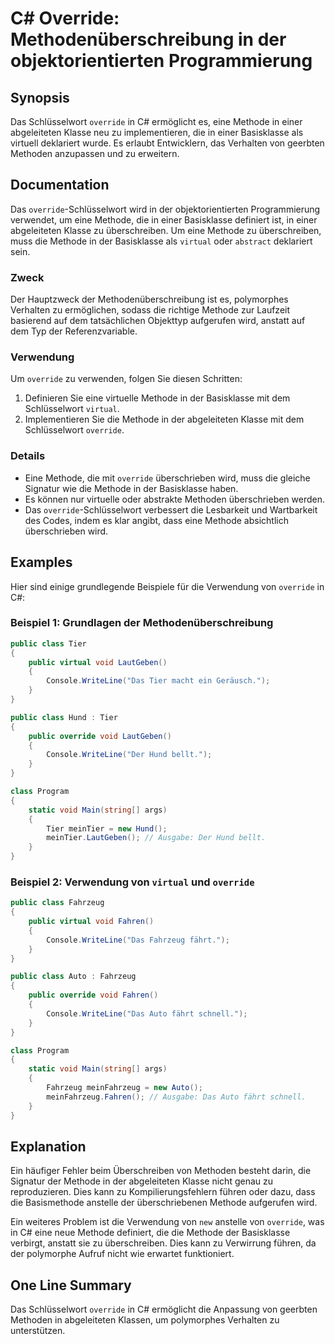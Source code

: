 <!--
Meta Description: # C# Override: Methodenüberschreibung in der objektorientierten Programmierung ## Synopsis Das Schlüsselwort `override` in C# ermöglicht es, eine Meth...
Meta Keywords: der, die, methode, override, das
-->

# C# Override: Methodenüberschreibung in der objektorientierten Programmierung

## Synopsis
Das Schlüsselwort `override` in C# ermöglicht es, eine Methode in einer abgeleiteten Klasse neu zu implementieren, die in einer Basisklasse als virtuell deklariert wurde. Es erlaubt Entwicklern, das Verhalten von geerbten Methoden anzupassen und zu erweitern.

## Documentation
Das `override`-Schlüsselwort wird in der objektorientierten Programmierung verwendet, um eine Methode, die in einer Basisklasse definiert ist, in einer abgeleiteten Klasse zu überschreiben. Um eine Methode zu überschreiben, muss die Methode in der Basisklasse als `virtual` oder `abstract` deklariert sein. 

### Zweck
Der Hauptzweck der Methodenüberschreibung ist es, polymorphes Verhalten zu ermöglichen, sodass die richtige Methode zur Laufzeit basierend auf dem tatsächlichen Objekttyp aufgerufen wird, anstatt auf dem Typ der Referenzvariable.

### Verwendung
Um `override` zu verwenden, folgen Sie diesen Schritten:
1. Definieren Sie eine virtuelle Methode in der Basisklasse mit dem Schlüsselwort `virtual`.
2. Implementieren Sie die Methode in der abgeleiteten Klasse mit dem Schlüsselwort `override`.

### Details
- Eine Methode, die mit `override` überschrieben wird, muss die gleiche Signatur wie die Methode in der Basisklasse haben.
- Es können nur virtuelle oder abstrakte Methoden überschrieben werden.
- Das `override`-Schlüsselwort verbessert die Lesbarkeit und Wartbarkeit des Codes, indem es klar angibt, dass eine Methode absichtlich überschrieben wird.

## Examples
Hier sind einige grundlegende Beispiele für die Verwendung von `override` in C#:

### Beispiel 1: Grundlagen der Methodenüberschreibung
```csharp
public class Tier
{
    public virtual void LautGeben()
    {
        Console.WriteLine("Das Tier macht ein Geräusch.");
    }
}

public class Hund : Tier
{
    public override void LautGeben()
    {
        Console.WriteLine("Der Hund bellt.");
    }
}

class Program
{
    static void Main(string[] args)
    {
        Tier meinTier = new Hund();
        meinTier.LautGeben(); // Ausgabe: Der Hund bellt.
    }
}
```

### Beispiel 2: Verwendung von `virtual` und `override`
```csharp
public class Fahrzeug
{
    public virtual void Fahren()
    {
        Console.WriteLine("Das Fahrzeug fährt.");
    }
}

public class Auto : Fahrzeug
{
    public override void Fahren()
    {
        Console.WriteLine("Das Auto fährt schnell.");
    }
}

class Program
{
    static void Main(string[] args)
    {
        Fahrzeug meinFahrzeug = new Auto();
        meinFahrzeug.Fahren(); // Ausgabe: Das Auto fährt schnell.
    }
}
```

## Explanation
Ein häufiger Fehler beim Überschreiben von Methoden besteht darin, die Signatur der Methode in der abgeleiteten Klasse nicht genau zu reproduzieren. Dies kann zu Kompilierungsfehlern führen oder dazu, dass die Basismethode anstelle der überschriebenen Methode aufgerufen wird. 

Ein weiteres Problem ist die Verwendung von `new` anstelle von `override`, was in C# eine neue Methode definiert, die die Methode der Basisklasse verbirgt, anstatt sie zu überschreiben. Dies kann zu Verwirrung führen, da der polymorphe Aufruf nicht wie erwartet funktioniert.

## One Line Summary
Das Schlüsselwort `override` in C# ermöglicht die Anpassung von geerbten Methoden in abgeleiteten Klassen, um polymorphes Verhalten zu unterstützen.